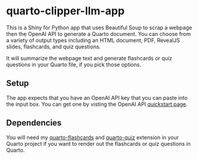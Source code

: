 # quarto-clipper-llm-app

This is a Shiny for Python app that uses Beautiful Soup to scrap a webpage then the OpenAI API to generate a Quarto document. You can choose from a variety of output types including an HTML document, PDF, RevealJS slides, flashcards, and quiz questions.

It will summarize the webpage text and generate flashcards or quiz questions in your Quarto file, if you pick those options.

## Setup

The app expects that you have an OpenAI API key that you can paste into the input box. You can get one by visting the OpenAI API [quickstart page](https://platform.openai.com/docs/quickstart/).

## Dependencies

You will need my [quarto-flashcards](https://github.com/parmsam/quarto-flashcards/) and  [quarto-quiz](https://github.com/parmsam/quarto-quiz) extension in your Quarto project if you want to render out the flashcards or quiz questions in Quarto.